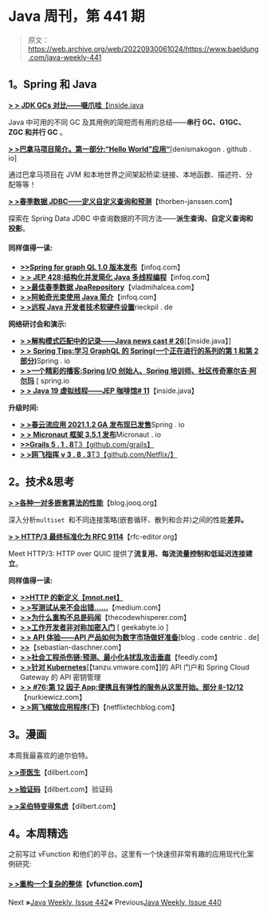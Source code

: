 # Java 周刊，第 441 期

> 原文：<https://web.archive.org/web/20220930061024/https://www.baeldung.com/java-weekly-441>

## **1。Spring 和 Java**

[**> > JDK GCs 对比——啜爪哇**【inside.java](https://web.archive.org/web/20220813071006/https://inside.java/2022/06/06/sip054/)

Java 中可用的不同 GC 及其用例的简短而有用的总结——**串行 GC、G1GC、ZGC 和并行 GC** 。

[**> >巴拿马项目简介。第一部分:“Hello World”应用“**](https://web.archive.org/web/20220813071006/https://denismakogon.github.io/openjdk/panama/2022/05/31/introduction-to-project-panama-part-1.html)[denismakogon . github . io]

通过巴拿马项目在 JVM 和本地世界之间架起桥梁:链接、本地函数、描述符、分配等等！

[**> >春季数据 JDBC——定义自定义查询和预测**](https://web.archive.org/web/20220813071006/https://thorben-janssen.com/spring-data-jdbc-custom-queries-and-projections/)【thorben-janssen.com】

探索在 Spring Data JDBC 中查询数据的不同方法——**派生查询、自定义查询和投影**。

#### **同样值得一读:**

*   [**>>Spring for graph QL 1.0 版本发布**](https://web.archive.org/web/20220813071006/https://www.infoq.com/news/2022/06/spring-graphql/)【infoq.com】
*   [**> > JEP 428:结构化并发简化 Java 多线程编程**](https://web.archive.org/web/20220813071006/https://www.infoq.com/news/2022/06/java-structured-concurrency/)【infoq.com】
*   [**> >最佳春季数据 JpaRepository**](https://web.archive.org/web/20220813071006/https://vladmihalcea.com/best-spring-data-jparepository/)【vladmihalcea.com】
*   [**> >阿帕奇光束使用 Java 简介**](https://web.archive.org/web/20220813071006/https://www.infoq.com/articles/apache-beam-intro/)【infoq.com】
*   [**> >远程 Java 开发者技术软硬件设置**](https://web.archive.org/web/20220813071006/https://rieckpil.de/remote-java-developer-technical-hardware-and-software-setup/)rieckpil . de

**网络研讨会和演示:**

*   [**> >解构模式匹配中的记录——Java news cast # 26**](https://web.archive.org/web/20220813071006/https://inside.java/2022/06/02/insidejava-newscast-026/)[【inside.java】]
*   [**> > Spring Tips:学习 GraphQL 的 Spring(一个正在进行的系列的第 1 和第 2 部分)**](https://web.archive.org/web/20220813071006/https://spring.io/blog/2022/06/02/spring-tips-learn-spring-for-graphql-parts-1-and-2-of-an-ongoing-series)Spring . io
*   [**> >一个精彩的播客:Spring I/O 创始人、Spring 培训师、社区传奇塞尔吉·阿尔玛**](https://web.archive.org/web/20220813071006/https://spring.io/blog/2022/06/02/a-bootiful-podcast-spring-i-o-founder-spring-trainer-and-community-legend-sergi-almar) [ spring.io
*   [**> > Java 19 虚拟线程——JEP 咖啡馆# 11**](https://web.archive.org/web/20220813071006/https://inside.java/2022/06/08/jepcafe11/)【inside.java】

**升级时间:**

*   [**> >春云流应用 2021.1.2 GA 发布现已发售**](https://web.archive.org/web/20220813071006/https://spring.io/blog/2022/06/02/spring-cloud-stream-applications-2021-1-2-ga-release-now-available)Spring . io
*   [**> > Micronaut 框架 3.5.1 发布**](https://web.archive.org/web/20220813071006/https://micronaut.io/2022/06/03/micronaut-framework-3-5-1-released/)Micronaut . io
*   [**>>Grails 5 . 1 . 8**T3【github.com/grails】](https://web.archive.org/web/20220813071006/https://github.com/grails/grails-core/releases)
*   [**> >网飞指挥 v 3 . 8 . 3**T3【github.com/Netflix/】](https://web.archive.org/web/20220813071006/https://github.com/Netflix/conductor/releases)

## **2。技术&思考**

[**> >各种一对多嵌套算法的性能**](https://web.archive.org/web/20220813071006/https://blog.jooq.org/the-performance-of-various-to-many-nesting-algorithms/)【blog.jooq.org】

深入分析`multiset `和不同连接策略(嵌套循环、散列和合并)之间的性能**差异。**

[**> > HTTP/3 最终标准化为 RFC 9114**](https://web.archive.org/web/20220813071006/https://www.rfc-editor.org/rfc/rfc9114.html)【rfc-editor.org】

Meet HTTP/3: HTTP over QUIC 提供了**流复用、每流流量控制和低延迟连接建立**。

**同样值得一读:**

*   **[>>HTTP 的新定义【mnot.net】](https://web.archive.org/web/20220813071006/https://www.mnot.net/blog/2022/06/06/http-core)**
*   **[> >写测试从来不会出错……](https://web.archive.org/web/20220813071006/https://springbootlearning.medium.com/writing-tests-is-never-a-mistake-78d7054f56ba)**【medium.com】
*   **[> >为什么重构不总是码闻](https://web.archive.org/web/20220813071006/https://blog.thecodewhisperer.com/permalink/why-refactoring-is-not-always-a-code-smell)**【thecodewhisperer.com】
*   [**> >工作开发者非对称加密入门**](https://web.archive.org/web/20220813071006/https://www.geekabyte.io/2022/06/introduction-to-asymmetric-encryption.html) [ geekabyte.io ]
*   [**> > API 体验——API 产品如何为数字市场做好准备**](https://web.archive.org/web/20220813071006/https://blog.codecentric.de/en/2022/06/api-experience-how-api-products-get-ready-for-digital-markets/)[blog . code centric . de]
*   [**>>**](https://web.archive.org/web/20220813071006/https://blog.sebastian-daschner.com/entries/the-case-against-logging)【sebastian-daschner.com】
*   [**> >社会工程杀伤链:预测、最小化&扰乱攻击垂直**](https://web.archive.org/web/20220813071006/https://ahead.feedly.com/posts/social-engineering-kill-chain-predicting-minimizing-and-disrupting-attack-verticals)【feedly.com】
*   [**> >针对 Kubernetes**](https://web.archive.org/web/20220813071006/https://tanzu.vmware.com/content/blog/api-key-management-api-portal-spring-cloud-gateway-for-kubernetes)[【tanzu.vmware.com】]的 API 门户和 Spring Cloud Gateway 的 API 密钥管理
*   [**> > #76:第 12 因子 App:便携且有弹性的服务从这里开始。部分 8-12/12**](https://web.archive.org/web/20220813071006/https://nurkiewicz.com/76)【nurkiewicz.com】
*   [**> >网飞缩放应用程序(下)**](https://web.archive.org/web/20220813071006/https://netflixtechblog.com/scaling-appsec-at-netflix-part-2-c9e0f1488bc5)【netflixtechblog.com】

## **3。漫画**

本周我最喜欢的迪尔伯特。

[**> >歪医生**](https://web.archive.org/web/20220813071006/https://dilbert.com/strip/2022-06-09)【dilbert.com】

[**> >验证码**](https://web.archive.org/web/20220813071006/https://dilbert.com/strip/2022-06-05)【dilbert.com】验证码

[**> >呆伯特变得焦虑**](https://web.archive.org/web/20220813071006/https://dilbert.com/strip/2022-06-04)【dilbert.com】

## **4。本周精选**

之前写过 vFunction 和他们的平台。这里有一个快速但非常有趣的应用现代化案例研究:

#### [**> >重构一个复杂的整体**](/web/20220813071006/https://www.baeldung.com/vfunction-case-study-3f5z)【vfunction.com】

Next **»**[Java Weekly, Issue 442](/web/20220813071006/https://www.baeldung.com/java-weekly-442)**«** Previous[Java Weekly, Issue 440](/web/20220813071006/https://www.baeldung.com/java-weekly-440)